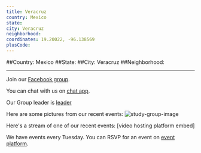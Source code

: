 ```yaml
---
title: Veracruz
country: Mexico
state: 
city: Veracruz
neighborhood: 
coordinates: 19.20022, -96.138569
plusCode:
---
```


##Country: Mexico
##State: 
##City: Veracruz
##Neighborhood: 
*****
Join our [Facebook group](https://www.facebook.com/groups/free.code.camp.veracruz).

You can chat with us on [chat app]().

Our Group leader is [leader]()

Here are some pictures from our recent events:
![study-group-image]()

Here's a stream of one of our recent events:
[video hosting platform embed]

We have events every Tuesday. You can RSVP for an event on [event platform]().
